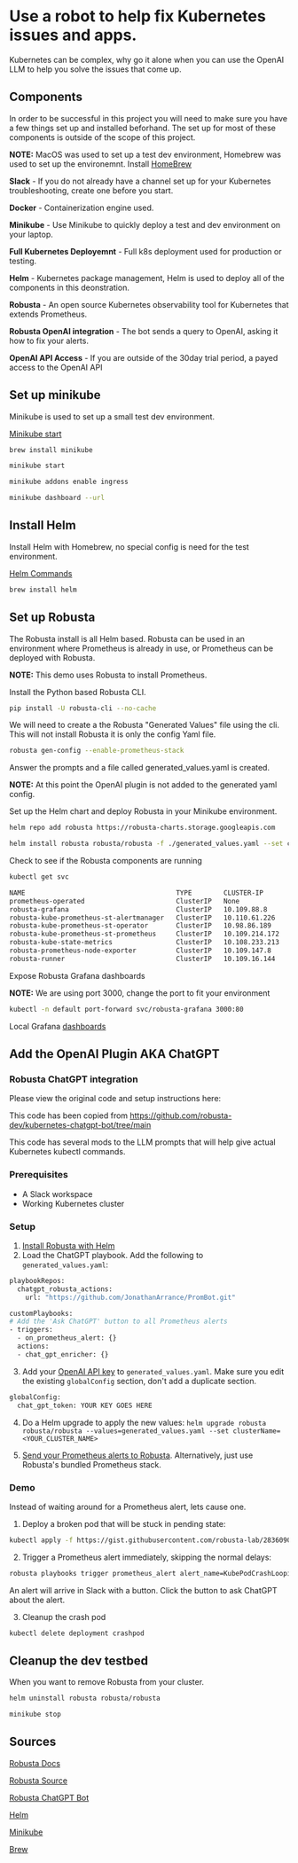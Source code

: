 # Use a robot to help fix Kubernetes issues and apps.

Kubernetes can be complex, why go it alone when you can use the OpenAI LLM to help you solve the issues that come up.

## Components

In order to be successful in this project you will need to make sure you have a few things set up and installed beforhand. The set up for most of these components is outside of the scope of this project.

**NOTE:** MacOS was used to set up a test dev environment, Homebrew was used to set up the environemnt. Install [HomeBrew](https://brew.sh)


**Slack** - If you do not already have a channel set up for your Kubernetes troubleshooting, create one before you start. 

**Docker** - Containerization engine used.

**Minikube** - Use Minikube to quickly deploy a test and dev environment on your laptop. 

**Full Kubernetes Deployemnt** - Full k8s deployment used for production or testing.

**Helm** - Kubernetes package management, Helm is used to deploy all of the components in this deonstration.

**Robusta** - An open source Kubernetes observability tool for Kubernetes that extends Prometheus.

**Robusta OpenAI integration** - The bot sends a query to OpenAI, asking it how to fix your alerts.

**OpenAI API Access** - If you are outside of the 30day trial period, a payed access to the OpenAI API 


## Set up minikube

Minikube is used to set up a small test dev environment. 

[Minikube start](https://minikube.sigs.k8s.io/docs/start/)

```bash
brew install minikube

minikube start

minikube addons enable ingress

minikube dashboard --url
```

## Install Helm

Install Helm with Homebrew, no special config is need for the test environment.

[Helm Commands](https://helm.sh/docs/helm/)

```bash
brew install helm
```

## Set up Robusta

The Robusta install is all Helm based. Robusta can be used in an environment where Prometheus is already in use, or Prometheus can be deployed with Robusta.

**NOTE:** This demo uses Robusta to install Prometheus.

Install the Python based Robusta CLI.

```bash
pip install -U robusta-cli --no-cache
```

We will need to create a the Robusta "Generated Values" file using the cli. This will not install Robusta it is only the config Yaml file.

```bash
robusta gen-config --enable-prometheus-stack
```

Answer the prompts and a file called generated_values.yaml is created.

**NOTE:** At this point the OpenAI plugin is not added to the generated yaml config. 

Set up the Helm chart and deploy Robusta in your Minikube environment.

```bash
helm repo add robusta https://robusta-charts.storage.googleapis.com

helm install robusta robusta/robusta -f ./generated_values.yaml --set clusterName=PromBot
```

Check to see if the Robusta components are running

```bash
kubectl get svc

NAME                                      TYPE        CLUSTER-IP       EXTERNAL-IP   PORT(S)                      AGE
prometheus-operated                       ClusterIP   None             <none>        9090/TCP                     51m
robusta-grafana                           ClusterIP   10.109.88.8      <none>        80/TCP                       51m
robusta-kube-prometheus-st-alertmanager   ClusterIP   10.110.61.226    <none>        9093/TCP                     51m
robusta-kube-prometheus-st-operator       ClusterIP   10.98.86.189     <none>        443/TCP                      51m
robusta-kube-prometheus-st-prometheus     ClusterIP   10.109.214.172   <none>        9090/TCP                     51m
robusta-kube-state-metrics                ClusterIP   10.108.233.213   <none>        8080/TCP                     51m
robusta-prometheus-node-exporter          ClusterIP   10.109.147.8     <none>        9104/TCP                     51m
robusta-runner                            ClusterIP   10.109.16.144    <none>        80/TCP                       51m
```

Expose Robusta Grafana dashboards

**NOTE:** We are using port 3000, change the port to fit your environment

```bash
kubectl -n default port-forward svc/robusta-grafana 3000:80
```

Local Grafana [dashboards](http://127.0.0.1:3000/dashboards)


## Add the OpenAI Plugin AKA ChatGPT

### Robusta ChatGPT integration

Please view the original code and setup instructions here:

This code has been copied from https://github.com/robusta-dev/kubernetes-chatgpt-bot/tree/main

This code has several mods to the LLM prompts that will help give actual Kubernetes kubectl commands.

### Prerequisites
* A Slack workspace
* Working Kubernetes cluster

### Setup
1. [Install Robusta with Helm](https://docs.robusta.dev/master/installation.html)
2. Load the ChatGPT playbook. Add the following to `generated_values.yaml`: 

```bash
playbookRepos:
  chatgpt_robusta_actions:
    url: "https://github.com/JonathanArrance/PromBot.git"

customPlaybooks:
# Add the 'Ask ChatGPT' button to all Prometheus alerts
- triggers:
  - on_prometheus_alert: {}
  actions:
  - chat_gpt_enricher: {}
```

3. Add your [OpenAI API key](https://beta.openai.com/account/api-keys) to `generated_values.yaml`. Make sure you edit the existing `globalConfig` section, don't add a duplicate section.

```bash
globalConfig:
  chat_gpt_token: YOUR KEY GOES HERE
```

4. Do a Helm upgrade to apply the new values: `helm upgrade robusta robusta/robusta --values=generated_values.yaml --set clusterName=<YOUR_CLUSTER_NAME>`

5. [Send your Prometheus alerts to Robusta](https://docs.robusta.dev/master/user-guide/alert-manager.html). Alternatively, just use Robusta's bundled Prometheus stack.

### Demo
Instead of waiting around for a Prometheus alert, lets cause one.

1. Deploy a broken pod that will be stuck in pending state:

```bash
kubectl apply -f https://gist.githubusercontent.com/robusta-lab/283609047306dc1f05cf59806ade30b6/raw
```

2. Trigger a Prometheus alert immediately, skipping the normal delays:

```bash
robusta playbooks trigger prometheus_alert alert_name=KubePodCrashLooping namespace=default pod_name=example-pod
```

An alert will arrive in Slack with a button. Click the button to ask ChatGPT about the alert.

3. Cleanup the crash pod

```bash
kubectl delete deployment crashpod
```

## Cleanup the dev testbed

When you want to remove Robusta from your cluster.

```bash
helm uninstall robusta robusta/robusta

minikube stop
```

## Sources

[Robusta Docs](https://docs.robusta.dev/master/)

[Robusta Source](https://github.com/robusta-dev/robusta)

[Robusta ChatGPT Bot](https://github.com/robusta-dev/kubernetes-chatgpt-bot/tree/main)

[Helm](https://helm.sh)

[Minikube](https://minikube.sigs.k8s.io/docs/)

[Brew](https://brew.sh)
